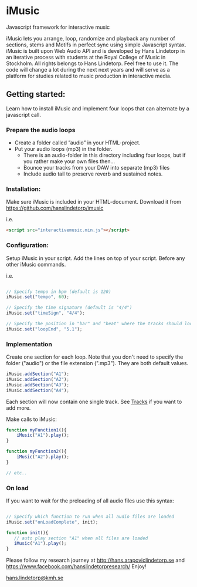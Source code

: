 # iMusic
Javascript framework for interactive music

iMusic lets you arrange, loop, randomize and playback any number of sections, stems and Motifs in perfect sync using simple Javascript syntax. iMusic is built upon Web Audio API and is developed by Hans Lindetorp in an iterative process with students at the Royal College of Music in Stockholm. 
All rights belongs to Hans Lindetorp. Feel free to use it. The code will change a lot during the next next years and will serve as a platform for studies related to music production in interactive media.

## Getting started:
Learn how to install iMusic and implement four loops that can alternate by a javascript call.

### Prepare the audio loops
* Create a folder called ”audio” in your HTML-project.
* Put your audio loops (mp3) in the folder. 
  * There is an audio-folder in this directory including four loops, but if you rather make your own files then...
  * Bounce your tracks from your DAW into separate (mp3) files
  * Include audio tail to preserve reverb and sustained notes.


### Installation:
Make sure iMusic is included in your HTML-document. Download it from https://github.com/hanslindetorp/imusic 

i.e.
```html
<script src="interactivemusic.min.js"></script>
```

### Configuration:
Setup iMusic in your script. Add the lines on top of your script. Before any other iMusic commands.

i.e.
```javascript

// Specify tempo in bpm (default is 120)
iMusic.set("tempo", 60);

// Specify the time signature (default is "4/4")
iMusic.set("timeSign", "4/4");

// Specify the position in "bar" and "beat" where the tracks should loop (default is "2.1")
iMusic.set("loopEnd", "5.1");
```

### Implementation
Create one section for each loop. Note that you don't need to specify the folder ("audio") or the file extension (".mp3"). They are both default values.

```javascript
iMusic.addSection("A1");
iMusic.addSection("A2");
iMusic.addSection("A3");
iMusic.addSection("A4");
```
Each section will now contain one single track. See [Tracks](tracks.md) if you want to add more.


Make calls to iMusic:

```javascript
function myFunction1(){
    iMusic("A1").play();
}

function myFunction2(){
    iMusic("A2").play();
}

// etc..
```

### On load
If you want to wait for the preloading of all audio files use this syntax:
```javascript

// Specify which function to run when all audio files are loaded
iMusic.set("onLoadComplete", init);

function init(){
   // auto play section "A1" when all files are loaded
   iMusic("A1").play();
}
```

Please follow my research journey at http://hans.arapoviclindetorp.se and https://www.facebook.com/hanslindetorpresearch/
Enjoy!

hans.lindetorp@kmh.se
